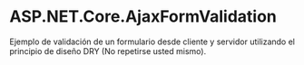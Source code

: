 # ASP.NET.Core.AjaxFormValidation
Ejemplo de validación de un formulario desde cliente y servidor utilizando el principio de diseño DRY (No repetirse usted mismo).
